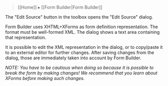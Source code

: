 > [[Home]] ▸ [[Form Builder|Form Builder]]

The "Edit Source" button in the toolbox opens the "Edit Source" dialog.

Form Builder uses XHTML+XForms as form definition representation. The format must be well-formed XML. The dialog shows a text area containing that representation.

It is possible to edit the XML representation in the dialog, or to copy/paste it to an external editor for further changes. After saving changes from the dialog, those are immediately taken into account by Form Builder.

_NOTE: You have to be cautious when doing so because it is possible to break the form by making changes! We recommend that you learn about XForms before making such changes._